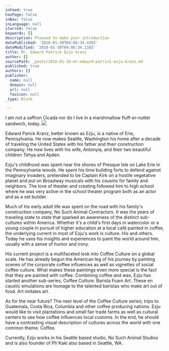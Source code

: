 ```yaml
---
inFeed: true
hasPage: false
inNav: false
inLanguage: null
starred: false
keywords: []
description: Pleased to make your introduction
datePublished: '2016-01-30T04:06:34.438Z'
dateModified: '2016-01-30T04:06:34.110Z'
title: Mr. Edward Patrick Ezju kranz
author: []
sourcePath: _posts/2016-01-30-mr-edward-patrick-ezju-kranz.md
published: true
authors: []
publisher:
  name: null
  domain: null
  url: null
  favicon: null
_type: Blurb

---
```

I am not a saffron Cicada nor do I live in a marshmallow fluff-er-nutter sandwich, today.
![](https://the-grid-user-content.s3-us-west-2.amazonaws.com/31ad5eb7-c650-4968-b53c-e600fec484e0.jpg)

Edward Parick Kranz, better known as Ezju, is a native of Erie, Pennsylvania. He now makes Seattle, Washington his home after a decade of traveling the United States with his father and their construction company. He now lives with his wife, Antonyia, and their two beautiful children Tehya and Ayden.

Ezju's childhood was spent near the shores of Presque Isle on Lake Erie in the Pennsylvania woods. He spent his time building forts to defend against imaginary invaders, pretended to be Captain Kirk on a hostile vegetative planet and put on Broadway musicals with his cousins for family and neighbors. The love of theater and creating followed him to high school where he was very active in the school theater program both as an actor and as a set builder.

Much of his early adult life was spent on the road with his family's construction company, No Such Animal Contractors. It was the years of traveling state to state that sparked an awareness of the distinct sub-cultures within America. Whether it's a child's first days in watercolor or a young couple in pursuit of higher education at a local café painted in coffee, the underlying current in most of Ezju's work is culture. His and others. Today he uses his insights and experiences to paint the world around him, usually with a sense of humor and irony.

His current project is a multifaceted look into Coffee Culture on a global scale. He has already begun the American leg of his journey by painting scenes of the corporate coffee influences as well as vignettes of social coffee culture. What makes these paintings even more special is the fact that they are painted with coffee. Combining coffee and wax, Ezju has started another sub-series, Coffee Culture: Barista Foam Art. These en caustic emulations are homage to the talented baristas who make art out of food. Art imitates art.

As for the near future? The next level of the Coffee Culture series; trips to Guatemala, Costa Rica, Columbia and other coffee producing nations. Ezju would like to visit plantations and small fair trade farms as well as cultural centers to see how coffee influences local customs. In the end, he should have a contrasting visual description of cultures across the world with one common theme. Coffee.

Currently, Ezju works in his Seattle based studio, No Such Animal Studios and is also founder of Ph'Kaki also based in Seattle, WA.